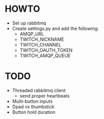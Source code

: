 # HOWTO
* Set up rabbitmq
* Create settings.py and add the following:
  * AMQP_URL
  * TWITCH_NICKNAME
  * TWITCH_CHANNEL
  * TWITCH_OAUTH_TOKEN
  * TWITCH_AMQP_QUEUE

# TODO
* Threaded rabbitmq client
  * send proper heartbeats
* Multi-button inputs
* Dpad vs thumbstick
* Button hold duration
